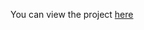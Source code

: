 You can view the project [here](https://cdn.rawgit.com/stasSajin/UdacityDataAnalystNanodegree/master/P4%20EDA%20Prosper/ProsperEDA.html) 
